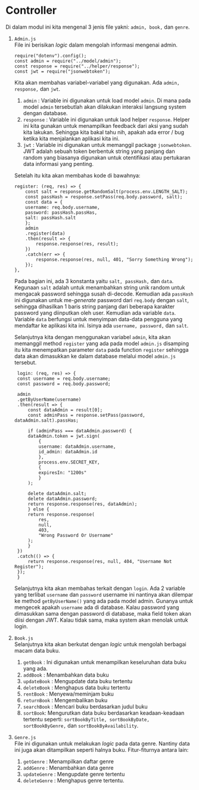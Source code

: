 # Controller
Di dalam modul ini kita mengenal 3 jenis file yakni: `admin, book,` dan `genre`.

1. `Admin.js` <br>
File ini berisikan _logic_ dalam mengolah informasi mengenai admin.

    ```
    require("dotenv").config();
    const admin = require("../model/admin");
    const response = require("../helper/response");
    const jwt = require("jsonwebtoken");
    ```
    Kita akan membahas variabel-variabel yang digunakan. Ada `admin, response,` dan `jwt`.
    1. `admin` : Variable ini digunakan untuk load model `admin`. Di mana pada model `admin` tersebutlah akan dilakukan interaksi langsung system dengan database.
    2. `response` : Variable ini digunakan untuk laod helper `response`. Helper ini kita gunakan untuk menampilkan feedback dari aksi yang sudah kita lakukan. Sehingga kita bakal tahu nih, apakah ada error / bug ketika kita menjalankan aplikasi kita ini.
    3. `jwt` : Variable ini digunakan untuk memanggil package `jsonwebtoken`. JWT adalah sebuah token berbentuk string yang panjang dan random yang biasanya digunakan untuk otentifikasi atau pertukaran data informasi yang penting.

    Setelah itu kita akan membahas kode di bawahnya:
    ```
    register: (req, res) => {
        const salt = response.getRandomSalt(process.env.LENGTH_SALT);
        const passHash = response.setPass(req.body.password, salt);
        const data = {
        username: req.body.username,
        password: passHash.passHas,
        salt: passHash.salt
        };
        admin
        .register(data)
        .then(result => {
            response.response(res, result);
        })
        .catch(err => {
            response.response(res, null, 401, "Sorry Something Wrong");
        });
    },
    ```
    Pada bagian ini, ada 3 konstanta yaitu `salt, passHash,` dan `data`. Kegunaan `salt` adalah untuk menambahkan string unik random untuk mengacak password sehingga susah di-decode. Kemudian ada `passHash` ini digunakan untuk me-_generate_ password dari `req.body` dengan `salt`, sehingga dihasilkan 1 baris string panjang dari beberapa karakter password yang diinputkan oleh user. Kemudian ada variable `data`. Variable `data` berfungsi untuk menyimpan data-data pengguna yang mendaftar ke aplikasi kita ini. Isinya ada `username, password,` dan `salt`.

    Selanjutnya kita dengan menggunakan variabel `admin`, kita akan memanggil method `register` yang ada pada model `admin.js` disamping itu kita menempatkan parameter `data` pada function `register` sehingga data akan dimasukkan ke dalam database melalui model `admin.js` tersebut.

        login: (req, res) => {
        const username = req.body.username;
        const password = req.body.password;

        admin
        .getByUserName(username)
        .then(result => {
            const dataAdmin = result[0];
            const adminPass = response.setPass(password, dataAdmin.salt).passHas;

            if (adminPass === dataAdmin.password) {
            dataAdmin.token = jwt.sign(
                {
                username: dataAdmin.username,
                id_admin: dataAdmin.id
                },
                process.env.SECRET_KEY,
                {
                expiresIn: "1200s"
                }
            );

            delete dataAdmin.salt;
            delete dataAdmin.password;
            return response.response(res, dataAdmin);
            } else {
            return response.response(
                res,
                null,
                403,
                "Wrong Password Or Username"
            );
            }
        })
        .catch(() => {
            return response.response(res, null, 404, "Username Not Register");
        });
        }

    Selanjutnya kita akan membahas terkait dengan `login`. Ada 2 variable yang terlibat `username` dan `password` username ini nantinya akan dilempar ke method `getByUserName()` yang ada pada model admin. Gunanya untuk mengecek apakah `username` ada di database. Kalau password yang dimasukkan sama dengan password di database, maka field token akan diisi dengan JWT. Kalau tidak sama, maka system akan menolak untuk login.

2. `Book.js`<br>
Selanjutnya kita akan berkutat dengan _logic_ untuk mengolah berbagai macam data buku.
    1. `getBook` : Ini digunakan untuk menampilkan keseluruhan data buku yang ada.
    2. `addBook` : Menambahkan data buku
    3. `updateBook` : Mengupdate data buku tertentu
    4. `deleteBook` : Menghapus data buku tertentu
    5. `rentBook` : Menyewa/meminjam buku
    6. `returnBook` : Mengembalikan buku
    7. `searchBook` : Mencari buku berdasarkan judul buku
    8. `sortBook`: Mengurutkan data buku berdasarkan keadaan-keadaan tertentu seperti: `sortBookByTitle, sortBookByDate, sortBookByGenre,` dan `sortBookByAvailability`.

3. `Genre.js` <br>
File ini digunakan untuk melakukan _logic_ pada data genre. Nantiny data ini juga akan ditampilkan seperti halnya buku. Fitur-fiturnya antara lain:
    1. `getGenre` : Menampilkan daftar genre
    2. `addGenre` : Menambahkan data genre
    3. `updateGenre` : Mengupdate genre tertentu
    4. `deleteGenre` : Menghapus genre tertentu.
